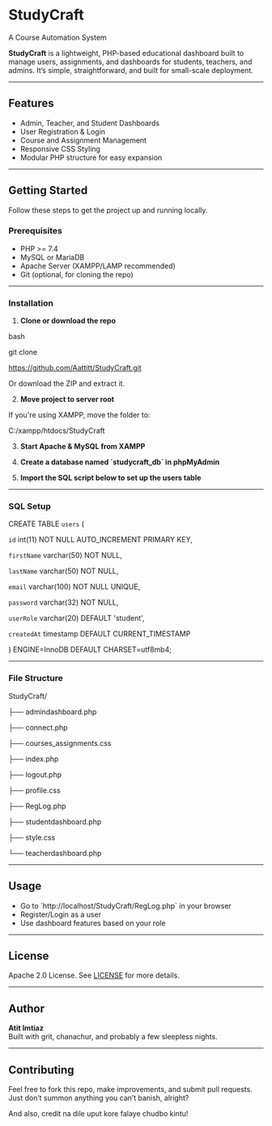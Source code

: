 # StudyCraft
A Course Automation System

**StudyCraft** is a lightweight, PHP-based educational dashboard built to manage users, assignments, and dashboards for students, teachers, and admins. It’s simple, straightforward, and built for small-scale deployment.

---

## Features

- Admin, Teacher, and Student Dashboards
- User Registration & Login
- Course and Assignment Management
- Responsive CSS Styling
- Modular PHP structure for easy expansion

---

## Getting Started

Follow these steps to get the project up and running locally.

### Prerequisites

- PHP >= 7.4
- MySQL or MariaDB
- Apache Server (XAMPP/LAMP recommended)
- Git (optional, for cloning the repo)

---

### Installation

1. **Clone or download the repo**

bash

git clone 

https://github.com/Aattitt/StudyCraft.git



Or download the ZIP and extract it.

2. **Move project to server root**

If you're using XAMPP, move the folder to:


C:/xampp/htdocs/StudyCraft


3. **Start Apache & MySQL from XAMPP**

4. **Create a database named \`studycraft_db\` in phpMyAdmin**

5. **Import the SQL script below to set up the users table**

---

### SQL Setup

CREATE TABLE `users` (

  `id` int(11) NOT NULL AUTO_INCREMENT PRIMARY KEY,
  
  `firstName` varchar(50) NOT NULL,
  
  `lastName` varchar(50) NOT NULL,
  
  `email` varchar(100) NOT NULL UNIQUE,
  
  `password` varchar(32) NOT NULL,
  
  `userRole` varchar(20) DEFAULT 'student',
  
  `createdAt` timestamp DEFAULT CURRENT_TIMESTAMP
  
) ENGINE=InnoDB DEFAULT CHARSET=utf8mb4;

---

### File Structure


StudyCraft/

├── admindashboard.php

├── connect.php

├── courses_assignments.css

├── index.php

├── logout.php

├── profile.css

├── RegLog.php

├── studentdashboard.php

├── style.css

└── teacherdashboard.php



---

## Usage

- Go to \`http://localhost/StudyCraft/RegLog.php` in your browser
- Register/Login as a user
- Use dashboard features based on your role

---

## License

Apache 2.0 License. See [LICENSE](LICENSE) for more details.

---

## Author

**Atit Imtiaz**  
Built with grit, chanachur, and probably a few sleepless nights.

---

## Contributing

Feel free to fork this repo, make improvements, and submit pull requests. Just don’t summon anything you can’t banish, alright?

And also, credit na dile uput kore falaye chudbo kintu!
